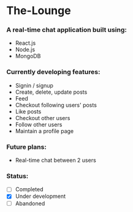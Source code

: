 # The-Lounge

### A real-time chat application built using:

- React.js
- Node.js
- MongoDB

### Currently developing features:

- Signin / signup
- Create, delete, update posts
- Feed
- Checkout following users' posts
- Like posts
- Checkout other users
- Follow other users
- Maintain a profile page

### Future plans:

- Real-time chat between 2 users

### Status:
- [ ] Completed
- [x] Under development
- [ ] Abandoned
